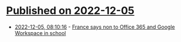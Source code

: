 # [Published on 2022-12-05](index.md)

* [2022-12-05, 08:10:16](https://news.ycombinator.com/item?id=33862832) - [France says non to Office 365 and Google Workspace in school](https://www.theregister.com/2022/11/22/france_no_windows_google/)
